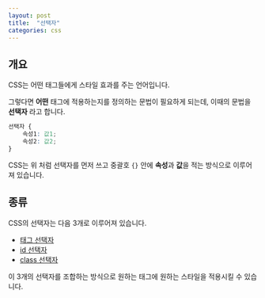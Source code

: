 ```yaml
---
layout: post
title:  "선택자"
categories: css
---
```


## 개요
CSS는 어떤 태그들에게 스타일 효과를 주는 언어입니다.

그렇다면 **어떤** 태그에 적용하는지를 정의하는 문법이 필요하게 되는데, 이때의 문법을 **선택자** 라고 합니다.


```css
선택자 {
	속성1: 값1;
	속성2: 값2;
}
```

CSS는 위 처럼 선택자를 먼저 쓰고 중괄호 `{}` 안에 **속성**과 **값**을 적는 방식으로 이루어져 있습니다.


## 종류
CSS의 선택자는 다음 3개로 이루어져 있습니다.

- [태그 선택자](/css-course/태그-선택자)
- [id 선택자](/css-course/태그-선택자)
- [class 선택자](/css-course/태그-선택자)

이 3개의 선택자를 조합하는 방식으로 원하는 태그에 원하는 스타일을 적용시킬 수 있습니다.